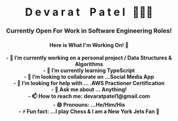 <h1 align="center">
 D e v a r a t &nbsp&nbsp      P a t e l &nbsp 🙋🏽‍♂️
</h1>
<h3 align="center"> Currently Open For Work in Software Engineering Roles!  </h3>

<h4>
 <div align="center">Here is What I'm Working On! 👋 </div>
 </br>
 <div align="center"> - 🔭 I’m currently working on a personal project / Data Structures & Algorithms </div>
 <div align="center"> - 🌱 I’m currently learning TypeScript </div>
 <div align="center"> - 👯 I’m looking to collaborate on ...Social Media App </div>
 <div align="center"> - 🤔 I’m looking for help with ... .AWS Practioner Certification </div>
 <div align="center"> - 💬 Ask me about ... Anything! </div>
 <div align="center"> - 📫 How to reach me: devaratpatel1@gmail.com </div>
 <div align="center"> - 😄 Pronouns: ...He/Him/His </div>
 <div align="center"> - ⚡ Fun fact: ...I play Chess & I am a New York Jets Fan 🏈 </div>
</h4>

